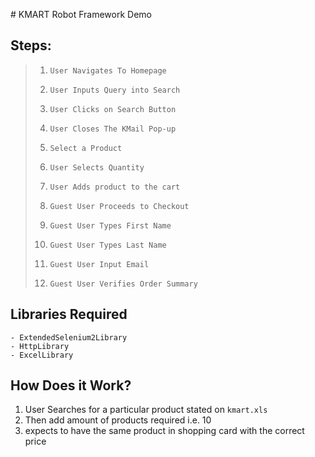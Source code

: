 ﻿﻿﻿# KMART Robot Framework Demo## Steps: > 1.     User Navigates To Homepage> 2.     User Inputs Query into Search> 3.     User Clicks on Search Button> 4.     User Closes The KMail Pop-up> 5.     Select a Product> 6.     User Selects Quantity> 7.     User Adds product to the cart> 8.     Guest User Proceeds to Checkout> 9.     Guest User Types First Name> 10.     Guest User Types Last Name> 11.     Guest User Input Email> 12.     Guest User Verifies Order Summary##  Libraries Required```- ExtendedSelenium2Library- HttpLibrary- ExcelLibrary```## How Does it Work?1. User Searches for a particular product stated on `kmart.xls`2. Then add amount of products required i.e. 103. expects to have the same product in shopping card with the correct price